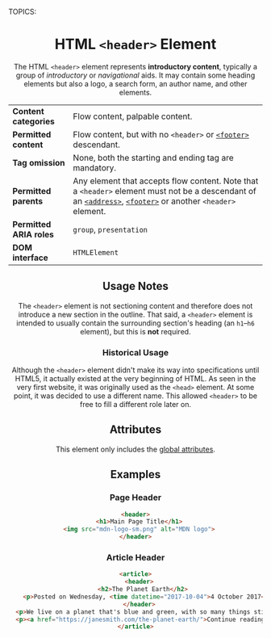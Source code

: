 TOPICS: <header>

# HTML `<header>` Element

The HTML `<header>` element represents **introductory content**, typically a group of *introductory*
or *navigational* aids. It may contain some heading elements but also a logo,
a search form, an author name, and other elements.

|||
| :-- | :--|
| **Content categories** | Flow content, palpable content.|
| **Permitted content** | Flow content, but with no `<header>` or [`<footer>`](/en/webfrontend/<footer>) descendant.|
| **Tag omission** | None, both the starting and ending tag are mandatory.|
| **Permitted parents** | Any element that accepts flow content. Note that a `<header>` element must not be a descendant of an [`<address>`](/en/webfrontend/<address>), [`<footer>`](/en/webfrontend/<footer>) or another `<header>` element.|
| **Permitted ARIA roles** | `group`, `presentation`|
| **DOM interface** | `HTMLElement` |

## Usage Notes

The `<header>` element is not sectioning content and therefore does not introduce a new section in
the outline. That said, a `<header>` element is intended to usually contain the surrounding
section's heading (an `h1`–`h6` element), but this is **not** required.

### Historical Usage

Although the `<header>` element didn't make its way into specifications until HTML5, it actually
existed at the very beginning of HTML. As seen in the very first website, it was originally
used as the `<head>` element. At some point, it was decided to use a different name. This allowed
`<header>` to be free to fill a different role later on.

## Attributes

This element only includes the [global attributes](https://wiki.developer.mozilla.org/en-US/docs/HTML/Global_attributes).

## Examples

### Page Header

```html
<header>
  <h1>Main Page Title</h1>
  <img src="mdn-logo-sm.png" alt="MDN logo">
</header>
```

### Article Header

```html
<article>
  <header>
    <h2>The Planet Earth</h2>
    <p>Posted on Wednesday, <time datetime="2017-10-04">4 October 2017</time> by Jane Smith</p>
  </header>
  <p>We live on a planet that's blue and green, with so many things still unseen.</p>
  <p><a href="https://janesmith.com/the-planet-earth/">Continue reading....</a></p>
</article>
```

